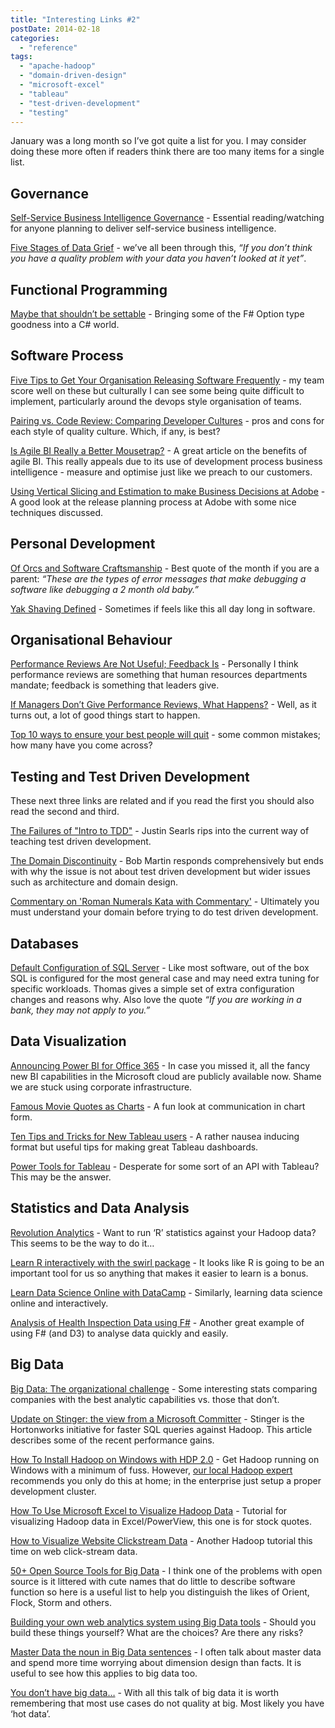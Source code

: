 ```yaml
---
title: "Interesting Links #2"
postDate: 2014-02-18
categories: 
  - "reference"
tags: 
  - "apache-hadoop"
  - "domain-driven-design"
  - "microsoft-excel"
  - "tableau"
  - "test-driven-development"
  - "testing"
---
```


January was a long month so I’ve got quite a list for you. I may consider doing these more often if readers think there are too many items for a single list.

## Governance

[Self-Service Business Intelligence Governance](http://channel9.msdn.com/Events/SharePoint-Conference/2012/SPC206) - Essential reading/watching for anyone planning to deliver self-service business intelligence.

[Five Stages of Data Grief](http://theodi.org/blog/five-stages-of-data-grief) - we’ve all been through this, _“If you don’t think you have a quality problem with your data you haven’t looked at it yet”_.

## Functional Programming

[Maybe that shouldn’t be settable](http://lostechies.com/sharoncichelli/2014/01/13/maybe-that-shouldnt-be-settable/) - Bringing some of the F# Option type goodness into a C# world.

## Software Process

[Five Tips to Get Your Organisation Releasing Software Frequently](https://www.simple-talk.com/opinion/opinion-pieces/five-tips-to-get-your-organisation-releasing-software-frequently/) - my team score well on these but culturally I can see some being quite difficult to implement, particularly around the devops style organisation of teams.

[Pairing vs. Code Review: Comparing Developer Cultures](http://phinze.github.io/2013/12/08/pairing-vs-code-review.html) - pros and cons for each style of quality culture. Which, if any, is best?

[Is Agile BI Really a Better Mousetrap?](http://www.b-eye-network.com/view/17177) - A great article on the benefits of agile BI. This really appeals due to its use of development process business intelligence - measure and optimise just like we preach to our customers.

[Using Vertical Slicing and Estimation to make Business Decisions at Adobe](http://www.mountaingoatsoftware.com/blog/using-vertical-slicing-and-estimation-to-make-business-decisions-at-adobe) - A good look at the release planning process at Adobe with some nice techniques discussed.

## Personal Development

[Of Orcs and Software Craftsmanship](http://odetocode.com/blogs/scott/archive/2014/01/27/of-orcs-and-software-craftsmanship.aspx) - Best quote of the month if you are a parent: _“These are the types of error messages that make debugging a software like debugging a 2 month old baby.”_

[Yak Shaving Defined](http://www.hanselman.com/blog/YakShavingDefinedIllGetThatDoneAsSoonAsIShaveThisYak.aspx) - Sometimes if feels like this all day long in software.

## Organisational Behaviour

[Performance Reviews Are Not Useful; Feedback Is](http://www.jrothman.com/blog/mpd/2014/01/performance-reviews-are-not-useful-feedback-is.html) - Personally I think performance reviews are something that human resources departments mandate; feedback is something that leaders give.

[If Managers Don’t Give Performance Reviews, What Happens?](http://www.jrothman.com/blog/mpd/2014/01/if-managers-dont-give-performance-reviews-what-happens.html) - Well, as it turns out, a lot of good things start to happen.

[Top 10 ways to ensure your best people will quit](http://www.ragan.com/Main/Articles/Top_10_ways_to_ensure_your_best_people_will_quit_47779.aspx) - some common mistakes; how many have you come across?

## Testing and Test Driven Development

These next three links are related and if you read the first you should also read the second and third.

[The Failures of "Intro to TDD"](http://blog.testdouble.com/posts/2014-01-25-the-failures-of-intro-to-tdd.html) - Justin Searls rips into the current way of teaching test driven development.

[The Domain Discontinuity](http://blog.8thlight.com/uncle-bob/2014/01/27/TheChickenOrTheRoad.html) - Bob Martin responds comprehensively but ends with why the issue is not about test driven development but wider issues such as architecture and domain design.

[Commentary on 'Roman Numerals Kata with Commentary'](http://fsharpforfunandprofit.com/posts/roman-numeral-kata/) - Ultimately you must understand your domain before trying to do test driven development.

## Databases

[Default Configuration of SQL Server](http://blog.kejser.org/2014/01/15/default-configuration-of-sql-server-and-query-hints/) - Like most software, out of the box SQL is configured for the most general case and may need extra tuning for specific workloads. Thomas gives a simple set of extra configuration changes and reasons why. Also love the quote _“If you are working in a bank, they may not apply to you.”_

## Data Visualization

[Announcing Power BI for Office 365](http://blogs.office.com/2013/07/08/announcing-power-bi-for-office-365/) - In case you missed it, all the fancy new BI capabilities in the Microsoft cloud are publicly available now. Shame we are stuck using corporate infrastructure.

[Famous Movie Quotes as Charts](http://flowingdata.com/famous-movie-quotes-as-charts/) - A fun look at communication in chart form.

[Ten Tips and Tricks for New Tableau users](http://wannabedatarockstar.blogspot.co.uk/2014/01/ten-tips-and-tricks-for-new-tableau.html) - A rather nausea inducing format but useful tips for making great Tableau dashboards.

[Power Tools for Tableau](http://powertoolsfortableau.com/) - Desperate for some sort of an API with Tableau? This may be the answer.

## Statistics and Data Analysis

[Revolution Analytics](http://hortonworks.com/partner/revolution-analytics/) - Want to run ‘R’ statistics against your Hadoop data? This seems to be the way to do it…

[Learn R interactively with the swirl package](http://flowingdata.com/2014/01/29/learn-r-interactively-with-the-swirl-package/) - It looks like R is going to be an important tool for us so anything that makes it easier to learn is a bonus.

[Learn Data Science Online with DataCamp](http://datascience101.wordpress.com/2014/01/16/learn-data-science-online-with-datacamp/) - Similarly, learning data science online and interactively.

[Analysis of Health Inspection Data using F#](http://jamessdixon.wordpress.com/2014/02/11/analysis-of-health-inspection-data-using-f/) - Another great example of using F# (and D3) to analyse data quickly and easily.

## Big Data

[Big Data: The organizational challenge](http://www.microsoft.com/enterprise/it-trends/big-data/articles/Big-Data-The-organizational-challenge.aspx) - Some interesting stats comparing companies with the best analytic capabilities vs. those that don’t.

[Update on Stinger: the view from a Microsoft Committer](http://hortonworks.com/blog/update-stinger-view-microsoft-committer/) - Stinger is the Hortonworks initiative for faster SQL queries against Hadoop. This article describes some of the recent performance gains.

[How To Install Hadoop on Windows with HDP 2.0](http://hortonworks.com/blog/install-hadoop-windows-hortonworks-data-platform-2-0/) - Get Hadoop running on Windows with a minimum of fuss. However, [our local Hadoop expert](https://github.com/harisekhon) recommends you only do this at home; in the enterprise just setup a proper development cluster.

[How To Use Microsoft Excel to Visualize Hadoop Data](http://hortonworks.com/blog/hortonworks-data-platformhdp-microsoft-business-intelligence-better-together/) - Tutorial for visualizing Hadoop data in Excel/PowerView, this one is for stock quotes.

[How to Visualize Website Clickstream Data](http://hortonworks.com/hadoop-tutorial/how-to-visualize-website-clickstream-data) - Another Hadoop tutorial this time on web click-stream data.

[50+ Open Source Tools for Big Data](http://blog.starbridgepartners.com/2014/01/22/50-open-source-tools-for-big-data-see-anything-missing/) - I think one of the problems with open source is it littered with cute names that do little to describe software function so here is a useful list to help you distinguish the likes of Orient, Flock, Storm and others.

[Building your own web analytics system using Big Data tools](http://www.liesdamnedlies.com/2014/02/building-your-own-web-analytics-system-using-big-data-tools.html) - Should you build these things yourself? What are the choices? Are there any risks?

[Master Data the noun in Big Data sentences](http://www.experimentswithdata.com/2014/01/14/master-data-the-noun-in-big-data-sentences/) - I often talk about master data and spend more time worrying about dimension design than facts. It is useful to see how this applies to big data too.

[You don’t have big data…](http://blog.mongohq.com/you-dont-have-big-data/) - With all this talk of big data it is worth remembering that most use cases do not quality at big. Most likely you have ‘hot data’.
